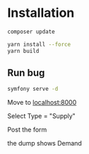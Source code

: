 # Installation

```bash
composer update
```

```bash
yarn install --force
yarn build
```

## Run bug


```bash
symfony serve -d
```

Move to [localhost:8000](http://localhost:8000/)

Select Type = "Supply"

Post the form

the dump shows Demand